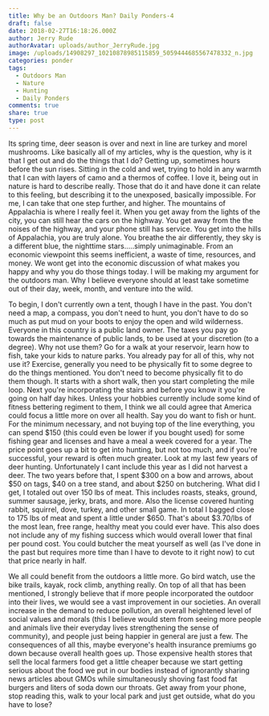 ```yaml
---
title: Why be an Outdoors Man? Daily Ponders-4
draft: false
date: 2018-02-27T16:18:26.000Z
author: Jerry Rude
authorAvatar: uploads/author_JerryRude.jpg
image: /uploads/14908297_10210878985115859_5059444685567478332_n.jpg
categories: ponder
tags:
  - Outdoors Man
  - Nature
  - Hunting
  - Daily Ponders
comments: true
share: true
type: post
---
```

Its spring time, deer season is over and next in line are turkey and morel mushrooms. Like basically all of my articles, why is the question, why is it that I get out and do the things that I do? Getting up, sometimes hours before the sun rises. Sitting in the cold and wet, trying to hold in any warmth that I can with layers of camo and a thermos of coffee. I love it, being out in nature is hard to describe really. Those that do it and have done it can relate to this feeling, but describing it to the unexposed, basically impossible. For me, I can take that one step further, and higher. The mountains of Appalachia is where I really feel it. When you get away from the lights of the city, you can still hear the cars on the highway. You get away from the the noises of the highway, and your phone still has service. You get into the hills of Appalachia, you are truly alone. You breathe the air differently, they sky is a different blue, the nighttime stars.....simply unimaginable. From an economic viewpoint this seems inefficient, a waste of time, resources, and money. We wont get into the economic discussion of what makes you happy and why you do those things today. I will be making my argument for the outdoors man. Why I believe everyone should at least take sometime out of their day, week, month, and venture into the wild. 

To begin, I don't currently own a tent, though I have in the past. You don't need a map, a compass, you don't need to hunt, you don't have to do so much as put mud on your boots to enjoy the open and wild wilderness. Everyone in this country is a public land owner. The taxes you pay go towards the maintenance of public lands, to be used at your discretion (to a degree). Why not use them? Go for a walk at your reservoir, learn how to fish, take your kids to nature parks. You already pay for all of this, why not use it? Exercise, generally you need to be physically fit to some degree to do the things mentioned. You don't need to become physically fit to do them though. It starts with a short walk, then you start completing the mile loop. Next you're incorporating the stairs and before you know it you're going on half day hikes. Unless your hobbies currently include some kind of fitness bettering regiment to them, I think we all could agree that America could focus a little more on over all health. Say you do want to fish or hunt. For the minimum necessary, and not buying top of the line everything, you can spend $150 (this could even be lower if you bought used) for some fishing gear and licenses and have a meal a week covered for a year. The price point goes up a bit to get into hunting, but not too much, and if you're successful, your reward is often much greater. Look at my last few years of deer hunting. Unfortunately I cant include this year as I did not harvest a deer. The two years before that, I spent $300 on a bow and arrows, about $50 on tags, $40 on a tree stand, and about $250 on butchering. What did I get, I totaled out over 150 lbs of meat. This includes roasts, steaks, ground, summer sausage, jerky, brats, and more. Also the license covered hunting rabbit, squirrel, dove, turkey, and other small game. In total I bagged close to 175 lbs of meat and spent a little under $650. That's about $3.70/lbs of the most lean, free range, healthy meat you could ever have. This also does not include any of my fishing success which would overall lower that final per pound cost. You could butcher the meat yourself as well (as I've done in the past but requires more time than I have to devote to it right now) to cut that price nearly in half. 

We all could benefit from the outdoors a little more. Go bird watch, use the bike trails, kayak, rock climb, anything really. On top of all that has been mentioned, I strongly believe that if more people incorporated the outdoor into their lives, we would see a vast improvement in our societies. An overall increase in the demand to reduce pollution, an overall heightened level of social values and morals (this I believe would stem from seeing more people and animals live their everyday lives strengthening the sense of community), and people just being happier in general are just a few. The consequences of all this, maybe everyone's health insurance premiums go down because overall health goes up. Those expensive health stores that sell the local farmers food get a little cheaper because we start getting serious about the food we put in our bodies instead of ignorantly sharing news articles about GMOs while simultaneously shoving fast food fat burgers and liters of soda down our throats. Get away from your phone, stop reading this, walk to your local park and just get outside, what do you have to lose?
